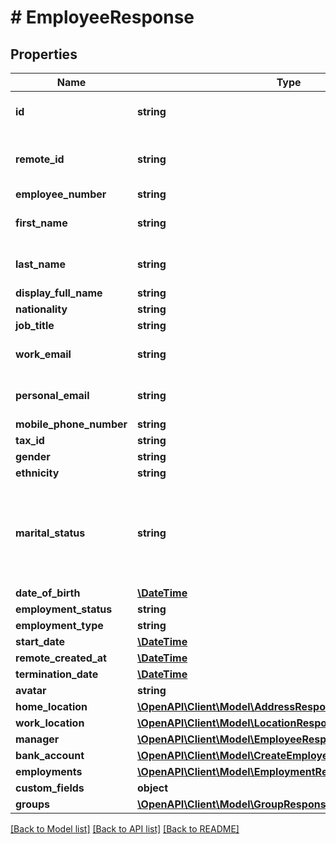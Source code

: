 # # EmployeeResponse

## Properties

Name | Type | Description | Notes
------------ | ------------- | ------------- | -------------
**id** | **string** | The Affix-assigned id of the individual | [readonly]
**remote_id** | **string** | the remote system-assigned id of the individual | [readonly]
**employee_number** | **string** |  |
**first_name** | **string** | the first name of the individual |
**last_name** | **string** | the last name of the individual |
**display_full_name** | **string** |  |
**nationality** | **string** |  |
**job_title** | **string** |  |
**work_email** | **string** | the work email of the individual |
**personal_email** | **string** | the personal email of the individual |
**mobile_phone_number** | **string** | +1234567890 |
**tax_id** | **string** |  |
**gender** | **string** |  |
**ethnicity** | **string** |  |
**marital_status** | **string** | &#x60;other&#x60; option can include co-habitating, civil partnership, separated, divorced, widowed, etc |
**date_of_birth** | [**\DateTime**](\DateTime.md) |  |
**employment_status** | **string** |  |
**employment_type** | **string** |  |
**start_date** | [**\DateTime**](\DateTime.md) |  |
**remote_created_at** | [**\DateTime**](\DateTime.md) |  | [readonly]
**termination_date** | [**\DateTime**](\DateTime.md) |  |
**avatar** | **string** |  |
**home_location** | [**\OpenAPI\Client\Model\AddressResponse**](AddressResponse.md) |  |
**work_location** | [**\OpenAPI\Client\Model\LocationResponse**](LocationResponse.md) |  |
**manager** | [**\OpenAPI\Client\Model\EmployeeResponseManager**](EmployeeResponseManager.md) |  |
**bank_account** | [**\OpenAPI\Client\Model\CreateEmployeeRequestBankAccount**](CreateEmployeeRequestBankAccount.md) |  |
**employments** | [**\OpenAPI\Client\Model\EmploymentResponse[]**](EmploymentResponse.md) |  |
**custom_fields** | **object** |  |
**groups** | [**\OpenAPI\Client\Model\GroupResponse[]**](GroupResponse.md) |  |

[[Back to Model list]](../../README.md#models) [[Back to API list]](../../README.md#endpoints) [[Back to README]](../../README.md)
